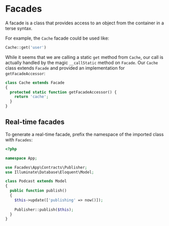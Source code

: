 # Facades

A facade is a class that provides access to an object from the container in a terse syntax.

For example, the `Cache` facade could be used like:

```php
Cache::get('user')
```

While it seems that we are calling a static `get` method from `Cache`, our call is actually handled by the magic `__callStatic` method on `Facade`. Our `Cache` class extends `Facade` and provided an implementation for `getFacadeAccessor`:

```php
class Cache extends Facade
{
  protected static function getFacadeAccessor() {
    return 'cache';
  }
}
```

## Real-time facades

To generate a real-time facade, prefix the namespace of the imported class with `Facades`:

```php
<?php

namespace App;

use Facades\App\Contracts\Publisher;
use Illuminate\Database\Eloquent\Model;

class Podcast extends Model
{
  public function publish()
  {
    $this->update(['publishing' => now()]);
    
    Publisher::publish($this);
  }
}
```

